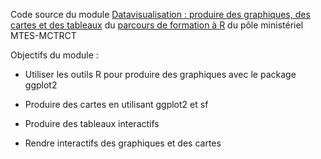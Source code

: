 Code source du module [Datavisualisation : produire des graphiques, des cartes et des tableaux](https://mtes-mct.github.io/parcours-r/m5/index.html) du [parcours de formation à R](https://mtes-mct.github.io/parcours-r/) du pôle ministériel MTES-MCTRCT

Objectifs du module : 


-  Utiliser les outils R pour produire des graphiques avec le package ggplot2

- Produire des cartes en utilisant ggplot2 et sf

- Produire des tableaux interactifs

- Rendre interactifs des graphiques et des cartes
